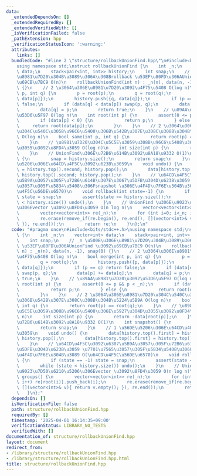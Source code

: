 ```yaml
---
data:
  _extendedDependsOn: []
  _extendedRequiredBy: []
  _extendedVerifiedWith: []
  _isVerificationFailed: false
  _pathExtension: hpp
  _verificationStatusIcon: ':warning:'
  attributes:
    links: []
  bundledCode: "#line 2 \"structure/rollbackUnionFind.hpp\"\n#include<bits/stdc++.h>\n\
    using namespace std;\nstruct rollbackUnionFind {\n    int _n;\n    vector<int>\
    \ data;\n    stack<pair<int, int>> history;\n    int snap;\n    // _n \u500B\u306E\
    \u8981\u7D20\u304B\u3089\u306A\u308Brollback \u53EF\u80FD\u306AUnionFind \u3092\
    \u69CB\u7BC9 O(n)\n    rollbackUnionFind(int n) : _n(n), data(n, -1), snap(0)\
    \ {}\n    // 2 \u3064\u306E\u8981\u7D20\u3092\u4F75\u5408 O(log n)\n    bool merge(int\
    \ p, int q) {\n        p = root(p);\n        q = root(q);\n        history.push({p,\
    \ data[p]});\n        history.push({q, data[q]});\n        if (p == q) return\
    \ false;\n        if (data[q] < data[p]) swap(p, q);\n        data[p] += data[q];\n\
    \        data[q] = p;\n        return true;\n    }\n    // \u89AA\u8981\u7D20\u3092\
    \u53D6\u5F97 O(log n)\n    int root(int p) {\n        assert(0 <= p && p < _n);\n\
    \        if (data[p] < 0) {\n            return p;\n        } else {\n       \
    \     return root(data[p]);\n        }\n    }\n    // 2 \u3064\u306E\u8981\u7D20\
    \u304C\u540C\u3058\u96C6\u5408\u306B\u542B\u307E\u308C\u308B\u304B\u5224\u5B9A\
    \ O(log n)\n    bool same(int p, int q) {\n        return root(p) == root(q);\n\
    \    }\n    // \u8981\u7D20\u304C\u5C5E\u3059\u308B\u96C6\u5408\u306E\u5927\u304D\
    \u3055\u3092\u8FD4\u3059 O(log n)\n    int size(int p) {\n        return -data[root(p)];\n\
    \    }\n    // UnionFind\u306E\u72B6\u614B\u3092\u8A18\u9332 O(1)\n    int snapshot()\
    \ {\n        snap = history.size();\n        return snap;\n    }\n    // 1 \u56DE\
    \u5206\u306E\u64CD\u4F5C\u3092\u623B\u3059\n    void undo() {\n        data[history.top().first]\
    \ = history.top().second; history.pop();\n        data[history.top().first] =\
    \ history.top().second; history.pop();\n    }\n    // \u64CD\u4F5C\u3092\u6307\
    \u5B9A\u3057\u305F\u72B6\u614B\u307E\u3067\u5DFB\u304D\u623B\u3059 \u7701\u7565\
    \u3057\u305F\u5834\u5408\u306Fsnapshot \u306E\u4F4D\u7F6E\u304B\u3089 O(\u64CD\
    \u4F5C\u56DE\u6570)\n    void rollback(int state=-1) {\n        if (state == -1)\
    \ state = snap;\n        assert(state <= history.size());\n        while (state\
    \ < history.size()) undo();\n    }\n    // UnionFind \u306E\u9023\u7D50\u6210\u5206\
    \u306Evector \u3092\u8FD4\u3059 O(n log n)\n    vector<vector<int>> groups() {\n\
    \        vector<vector<int>> re(_n);\n        for (int i=0; i<_n; i++) re[root(i)].push_back(i);\n\
    \        re.erase(remove_if(re.begin(), re.end(), [](vector<int>& v){ return v.empty();\
    \ }), re.end());\n        return re;\n    }\n};\n"
  code: "#pragma once\n#include<bits/stdc++.h>\nusing namespace std;\nstruct rollbackUnionFind\
    \ {\n    int _n;\n    vector<int> data;\n    stack<pair<int, int>> history;\n\
    \    int snap;\n    // _n \u500B\u306E\u8981\u7D20\u304B\u3089\u306A\u308Brollback\
    \ \u53EF\u80FD\u306AUnionFind \u3092\u69CB\u7BC9 O(n)\n    rollbackUnionFind(int\
    \ n) : _n(n), data(n, -1), snap(0) {}\n    // 2 \u3064\u306E\u8981\u7D20\u3092\
    \u4F75\u5408 O(log n)\n    bool merge(int p, int q) {\n        p = root(p);\n\
    \        q = root(q);\n        history.push({p, data[p]});\n        history.push({q,\
    \ data[q]});\n        if (p == q) return false;\n        if (data[q] < data[p])\
    \ swap(p, q);\n        data[p] += data[q];\n        data[q] = p;\n        return\
    \ true;\n    }\n    // \u89AA\u8981\u7D20\u3092\u53D6\u5F97 O(log n)\n    int\
    \ root(int p) {\n        assert(0 <= p && p < _n);\n        if (data[p] < 0) {\n\
    \            return p;\n        } else {\n            return root(data[p]);\n\
    \        }\n    }\n    // 2 \u3064\u306E\u8981\u7D20\u304C\u540C\u3058\u96C6\u5408\
    \u306B\u542B\u307E\u308C\u308B\u304B\u5224\u5B9A O(log n)\n    bool same(int p,\
    \ int q) {\n        return root(p) == root(q);\n    }\n    // \u8981\u7D20\u304C\
    \u5C5E\u3059\u308B\u96C6\u5408\u306E\u5927\u304D\u3055\u3092\u8FD4\u3059 O(log\
    \ n)\n    int size(int p) {\n        return -data[root(p)];\n    }\n    // UnionFind\u306E\
    \u72B6\u614B\u3092\u8A18\u9332 O(1)\n    int snapshot() {\n        snap = history.size();\n\
    \        return snap;\n    }\n    // 1 \u56DE\u5206\u306E\u64CD\u4F5C\u3092\u623B\
    \u3059\n    void undo() {\n        data[history.top().first] = history.top().second;\
    \ history.pop();\n        data[history.top().first] = history.top().second; history.pop();\n\
    \    }\n    // \u64CD\u4F5C\u3092\u6307\u5B9A\u3057\u305F\u72B6\u614B\u307E\u3067\
    \u5DFB\u304D\u623B\u3059 \u7701\u7565\u3057\u305F\u5834\u5408\u306Fsnapshot \u306E\
    \u4F4D\u7F6E\u304B\u3089 O(\u64CD\u4F5C\u56DE\u6570)\n    void rollback(int state=-1)\
    \ {\n        if (state == -1) state = snap;\n        assert(state <= history.size());\n\
    \        while (state < history.size()) undo();\n    }\n    // UnionFind \u306E\
    \u9023\u7D50\u6210\u5206\u306Evector \u3092\u8FD4\u3059 O(n log n)\n    vector<vector<int>>\
    \ groups() {\n        vector<vector<int>> re(_n);\n        for (int i=0; i<_n;\
    \ i++) re[root(i)].push_back(i);\n        re.erase(remove_if(re.begin(), re.end(),\
    \ [](vector<int>& v){ return v.empty(); }), re.end());\n        return re;\n \
    \   }\n};"
  dependsOn: []
  isVerificationFile: false
  path: structure/rollbackUnionFind.hpp
  requiredBy: []
  timestamp: '2025-04-01 16:14:35+09:00'
  verificationStatus: LIBRARY_NO_TESTS
  verifiedWith: []
documentation_of: structure/rollbackUnionFind.hpp
layout: document
redirect_from:
- /library/structure/rollbackUnionFind.hpp
- /library/structure/rollbackUnionFind.hpp.html
title: structure/rollbackUnionFind.hpp
---
```

